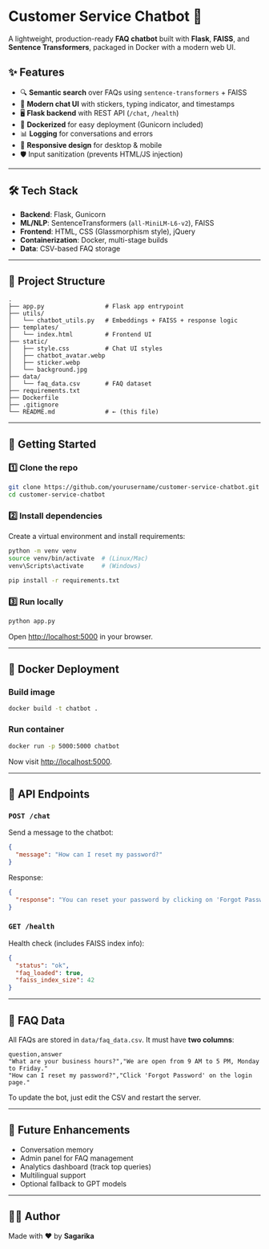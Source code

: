 # Customer Service Chatbot 🤖

A lightweight, production-ready **FAQ chatbot** built with **Flask**, **FAISS**, and **Sentence Transformers**, packaged in Docker with a modern web UI.

## ✨ Features

* 🔍 **Semantic search** over FAQs using `sentence-transformers` + FAISS
* 🎨 **Modern chat UI** with stickers, typing indicator, and timestamps
* 🖥 **Flask backend** with REST API (`/chat`, `/health`)
* 🐳 **Dockerized** for easy deployment (Gunicorn included)
* 📊 **Logging** for conversations and errors
* 📱 **Responsive design** for desktop & mobile
* 🛡️ Input sanitization (prevents HTML/JS injection)

---

## 🛠 Tech Stack

* **Backend**: Flask, Gunicorn
* **ML/NLP**: SentenceTransformers (`all-MiniLM-L6-v2`), FAISS
* **Frontend**: HTML, CSS (Glassmorphism style), jQuery
* **Containerization**: Docker, multi-stage builds
* **Data**: CSV-based FAQ storage

---

## 📂 Project Structure

```
.
├── app.py                 # Flask app entrypoint
├── utils/
│   └── chatbot_utils.py   # Embeddings + FAISS + response logic
├── templates/
│   └── index.html         # Frontend UI
├── static/
│   ├── style.css          # Chat UI styles
│   ├── chatbot_avatar.webp
│   ├── sticker.webp
│   └── background.jpg
├── data/
│   └── faq_data.csv       # FAQ dataset
├── requirements.txt
├── Dockerfile
├── .gitignore
└── README.md              # ← (this file)
```

---

## 🚀 Getting Started

### 1️⃣ Clone the repo

```bash
git clone https://github.com/yourusername/customer-service-chatbot.git
cd customer-service-chatbot
```

### 2️⃣ Install dependencies

Create a virtual environment and install requirements:

```bash
python -m venv venv
source venv/bin/activate  # (Linux/Mac)
venv\Scripts\activate     # (Windows)

pip install -r requirements.txt
```

### 3️⃣ Run locally

```bash
python app.py
```

Open [http://localhost:5000](http://localhost:5000) in your browser.

---

## 🐳 Docker Deployment

### Build image

```bash
docker build -t chatbot .
```

### Run container

```bash
docker run -p 5000:5000 chatbot
```

Now visit [http://localhost:5000](http://localhost:5000).

---

## 📡 API Endpoints

### `POST /chat`

Send a message to the chatbot:

```json
{
  "message": "How can I reset my password?"
}
```

Response:

```json
{
  "response": "You can reset your password by clicking on 'Forgot Password' on the login page."
}
```

### `GET /health`

Health check (includes FAISS index info):

```json
{
  "status": "ok",
  "faq_loaded": true,
  "faiss_index_size": 42
}
```

---

## 📖 FAQ Data

All FAQs are stored in `data/faq_data.csv`.
It must have **two columns**:

```csv
question,answer
"What are your business hours?","We are open from 9 AM to 5 PM, Monday to Friday."
"How can I reset my password?","Click 'Forgot Password' on the login page."
```

To update the bot, just edit the CSV and restart the server.

---

## 🔮 Future Enhancements

* Conversation memory
* Admin panel for FAQ management
* Analytics dashboard (track top queries)
* Multilingual support
* Optional fallback to GPT models

---

## 👩‍💻 Author

Made with ❤️ by **Sagarika**

